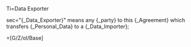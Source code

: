 Ti=Data Exporter

sec="{_Data_Exporter}" means any {_party} to this {_Agreement} which transfers {_Personal_Data} to a {_Data_Importer};

=[G/Z/ol/Base]
